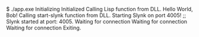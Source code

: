 $ ./app.exe
Initializing
Initialized
Calling Lisp function from DLL.
Hello World, Bob!
Calling start-slynk function from DLL.
Starting Slynk on port 4005!
;; Slynk started at port: 4005.
Waiting for connection
Waiting for connection
Waiting for connection
Exiting.
